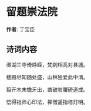 # 留题崇法院

**作者**: 丁宝臣

## 诗词内容

濒湖三寺倚峥嵘，梵刹相高对县城。

楼殿尽知随处盛，山林独爱此中清。

翦开木末檐牙出，凿破岩腰磴道成。

悟得祖师心印法，禅僧遥指塔灯明。

